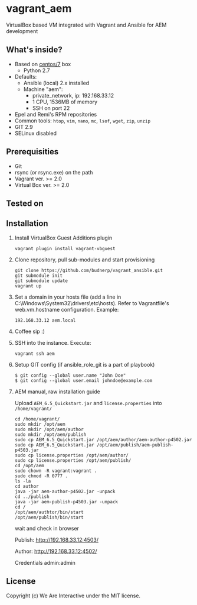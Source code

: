 # vagrant_aem
VirtualBox based VM integrated with Vagrant and Ansible for AEM development

## What's inside?
- Based on [centos/7](https://app.vagrantup.com/centos/boxes/7) box
    - Python 2.7
- Defaults: 
    - Ansible (local) 2.x installed 
    - Machine "aem":
        - private_network, ip: 192.168.33.12
        - 1 CPU, 1536MB of memory
        - SSH on port 22
- Epel and Remi's RPM repositories
- Common tools: `htop`, `vim`, `nano`, `mc`, `lsof`, `wget`, `zip`, `unzip`
- GIT 2.9
- SELinux disabled

## Prerequisities
- Git
- rsync (or rsync.exe) on the path
- Vagrant ver. >= 2.0
- Virtual Box ver. >= 2.0

## Tested on

## Installation
1. Install VirtualBox Guest Additions plugin
    ```
    vagrant plugin install vagrant-vbguest
    ```
2. Clone repository, pull sub-modules and start provisioning
    ```
    git clone https://github.com/budnerp/vagrant_ansible.git
    git submodule init
    git submodule update
    vagrant up
    ```
3. Set a domain in your hosts file (add a line in C:\Windows\System32\drivers\etc\hosts). Refer to Vagrantfile's web.vm.hostname configuration. Example:
    ```
    192.168.33.12 aem.local
    ```
4. Coffee sip :)
5. SSH into the instance. Execute:
    ```
    vagrant ssh aem
    ```
6. Setup GIT config (if ansible_role_git is a part of playbook)
    ```
    $ git config --global user.name "John Doe"
    $ git config --global user.email johndoe@example.com
    ```
7. AEM manual, raw installation guide

    Upload `AEM_6.5_Quickstart.jar` and `license.properties` into `/home/vagrant/`
    ```
    cd /home/vagrant/ 
    sudo mkdir /opt/aem
    sudo mkdir /opt/aem/author
    sudo mkdir /opt/aem/publish
    sudo cp AEM_6.5_Quickstart.jar /opt/aem/author/aem-author-p4502.jar
    sudo cp AEM_6.5_Quickstart.jar /opt/aem/publish/aem-publish-p4503.jar
    sudo cp license.properties /opt/aem/author/
    sudo cp license.properties /opt/aem/publish/
    cd /opt/aem
    sudo chown -R vagrant:vagrant .
    sudo chmod -R 0777 .
    ls -la
    cd author
    java -jar aem-author-p4502.jar -unpack
    cd ../publish
    java -jar aem-publish-p4503.jar -unpack
    cd /
    /opt/aem/authtor/bin/start
    /opt/aem/publish/bin/start
    ```
    
    wait and check in browser
     
    Publish: http://192.168.33.12:4503/
    
    Author: http://192.168.33.12:4502/
    
    Credentials admin:admin

## License
Copyright (c) We Are Interactive under the MIT license.

